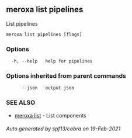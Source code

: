 ## meroxa list pipelines

List pipelines

```
meroxa list pipelines [flags]
```

### Options

```
  -h, --help   help for pipelines
```

### Options inherited from parent commands

```
      --json   output json
```

### SEE ALSO

* [meroxa list](meroxa_list.md)	 - List components

###### Auto generated by spf13/cobra on 19-Feb-2021
